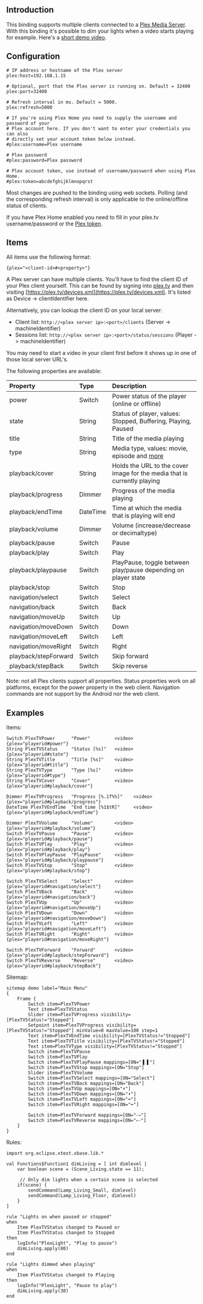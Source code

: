 ## Introduction

This binding supports multiple clients connected to a [Plex Media Server](http://plex.tv). With this binding it's possible to dim your lights when a video starts playing for example. Here's a [short demo video](https://www.youtube.com/watch?v=igAUFCZ-zXc).

## Configuration

```
# IP address or hostname of the Plex server
plex:host=192.168.1.15

# Optional, port that the Plex server is running on. Default = 32400
plex:port=32400

# Refresh interval in ms. Default = 5000. 
plex:refresh=5000

# If you're using Plex Home you need to supply the username and password of your
# Plex account here. If you don't want to enter your credentials you can also
# directly set your account token below instead. 
#plex:username=Plex username

# Plex password
#plex:password=Plex password

# Plex account token, use instead of username/password when using Plex Home. 
#plex:token=abcdefghijklmnopqrst

```
Most changes are pushed to the binding using web sockets. Polling (and the corresponding refresh interval) is only applicable to the online/offline status of clients.

If you have Plex Home enabled you need to fill in your plex.tv username/password or the [Plex token](https://support.plex.tv/hc/en-us/articles/204059436-Finding-your-account-token-X-Plex-Token).

## Items

All items use the following format:

```
{plex="<client-id>#<property>"}
```
A Plex server can have multiple clients. You'll have to find the client ID of your Plex client yourself. This can be found by signing into [plex.tv](https://plex.tv/users/sign_in) and then visiting [https://plex.tv/devices.xml](https://plex.tv/devices.xml). It's listed as Device -> clientIdentifier here. 

Alternatively, you can lookup the client ID on your local server:
- Client list: `http://<plex server ip>:<port>/clients` (Server -> machineIdentifier) 
- Sessions list: `http://<plex server ip>:<port>/status/sessions` (Player -> machineIdentifier)

You may need to start a video in your client first before it shows up in one of those local server URL's. 

The following properties are available: 

| Property | Type | Description | 
| :------------- |:-------------| :-----|
|  power | Switch | Power status of the player (online or offline) |
|  state | String | Status of player, values: Stopped, Buffering, Playing, Paused |
|  title | String | Title of the media playing |
|  type | String | Media type, values: movie, episode and [more](https://code.google.com/p/plex-api/wiki/MediaTypes) |
|  playback/cover | String | Holds the URL to the cover image for the media that is currently playing |
|  playback/progress | Dimmer | Progress of the media playing  |
|  playback/endTime | DateTime | Time at which the media that is playing will end  |
|  playback/volume | Dimmer | Volume (increase/decrease or decimaltype) |
|  playback/pause | Switch | Pause |
|  playback/play | Switch | Play |
|  playback/playpause | Switch | PlayPause, toggle between play/pause depending on player state |
|  playback/stop | Switch | Stop |
|  navigation/select | Switch | Select |
|  navigation/back | Switch | Back |
|  navigation/moveUp | Switch | Up |
|  navigation/moveDown | Switch | Down |
|  navigation/moveLeft | Switch | Left |
|  navigation/moveRight | Switch | Right |
|  playback/stepForward | Switch | Skip forward |
|  playback/stepBack | Switch | Skip reverse |

Note: not all Plex clients support all properties. Status properties work on all platforms, except for the power property in the web client. Navigation commands are not support by the Android nor the web client. 

## Examples

Items:

```
Switch PlexTVPower		"Power"         <video>		{plex="playerid#power"}
String PlexTVStatus		"Status [%s]"	<video>		{plex="playerid#state"}
String PlexTVTitle		"Title [%s]"	<video>		{plex="playerid#title"}
String PlexTVType		"Type [%s]"		<video>		{plex="playerid#type"}
String PlexTVCover		"Cover"			<video>		{plex="playerid#playback/cover"}

Dimmer PlexTVProgress   "Progress [%.1f%%]"    <video>    {plex="playerid#playback/progress"}
DateTime PlexTVEndTime  "End time [%1$tR]"     <video>    {plex="playerid#playback/endTime"}

Dimmer PlexTVVolume		"Volume"		<video>		{plex="playerid#playback/volume"}
Switch PlexTVPause		"Pause"			<video>		{plex="playerid#playback/pause"}
Switch PlexTVPlay		"Play"			<video>		{plex="playerid#playback/play"}
Switch PlexTVPlayPause	"PlayPause"		<video>		{plex="playerid#playback/playpause"}
Switch PlexTVStop		"Stop"			<video>		{plex="playerid#playback/stop"}

Switch PlexTVSelect		"Select"		<video>		{plex="playerid#navigation/select"}
Switch PlexTVBack		"Back"			<video>		{plex="playerid#navigation/back"}
Switch PlexTVUp			"Up"			<video>		{plex="playerid#navigation/moveUp"}
Switch PlexTVDown		"Down"			<video>		{plex="playerid#navigation/moveDown"}
Switch PlexTVLeft		"Left"			<video>		{plex="playerid#navigation/moveLeft"}
Switch PlexTVRight		"Right"			<video>		{plex="playerid#navigation/moveRight"}

Switch PlexTVForward	"Forward"		<video>		{plex="playerid#playback/stepForward"}
Switch PlexTVReverse	"Reverse"		<video>		{plex="playerid#playback/stepBack"}
```

Sitemap:

```
sitemap demo label="Main Menu"
{
	Frame {
		Switch item=PlexTVPower
		Text item=PlexTVStatus
        Slider item=PlexTVProgress visibility=[PlexTVStatus!="Stopped"] 
		Setpoint item=PlexTVProgress visibility=[PlexTVStatus!="Stopped"] minValue=0 maxValue=100 step=1
		Text item=PlexTVEndTime visibility=[PlexTVStatus!="Stopped"]
		Text item=PlexTVTitle visibility=[PlexTVStatus!="Stopped"]
		Text item=PlexTVType visibility=[PlexTVStatus!="Stopped"]
		Switch item=PlexTVPause
		Switch item=PlexTVPlay
		Switch item=PlexTVPlayPause mappings=[ON="▐ ▌"]
		Switch item=PlexTVStop mappings=[ON="Stop"]
		Slider item=PlexTVVolume
		Switch item=PlexTVSelect mappings=[ON="Select"]
		Switch item=PlexTVBack mappings=[ON="Back"]
		Switch item=PlexTVUp mappings=[ON="⬆"]
		Switch item=PlexTVDown mappings=[ON="⬇"]
		Switch item=PlexTVLeft mappings=[ON="⬅"]
		Switch item=PlexTVRight mappings=[ON="➡"]
		
		Switch item=PlexTVForward mappings=[ON="⤏"]
		Switch item=PlexTVReverse mappings=[ON="⤎"]
	}
}
```

Rules:

```
import org.eclipse.xtext.xbase.lib.*

val Functions$Function1 dimLiving = [ int dimlevel | 
	var boolean scene = (Scene_Living.state == 11); 
	
	 // Only dim lights when a certain scene is selected
    if(scene) {
		sendCommand(Lamp_Living_Small, dimlevel)
		sendCommand(Lamp_Living_Floor, dimlevel)
	}
]

rule "Lights on when paused or stopped"
when
    Item PlexTVStatus changed to Paused or 
    Item PlexTVStatus changed to Stopped
then 
	logInfo("PlexLight", "Play to pause")
	dimLiving.apply(80)
end

rule "Lights dimmed when playing"
when
	Item PlexTVStatus changed to Playing  
then
	logInfo("PlexLight", "Pause to play")	
	dimLiving.apply(30)
end
```